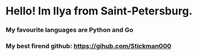 # Hello! Im Ilya from Saint-Petersburg.
### My favourite languages are Python and Go
### My best firend github: https://gihub.com/Stickman000
